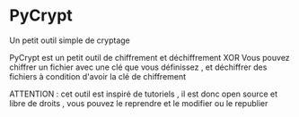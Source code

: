 # PyCrypt
Un petit outil simple de cryptage 

PyCrypt est un petit outil de chiffrement et déchiffrement  XOR 
Vous pouvez chiffrer un fichier avec une clé que vous définissez , et déchiffrer des fichiers à condition d'avoir la clé de chiffrement


ATTENTION : cet outil est inspiré de tutoriels , il est donc open source et libre de droits , vous pouvez le reprendre et le modifier ou le republier 
